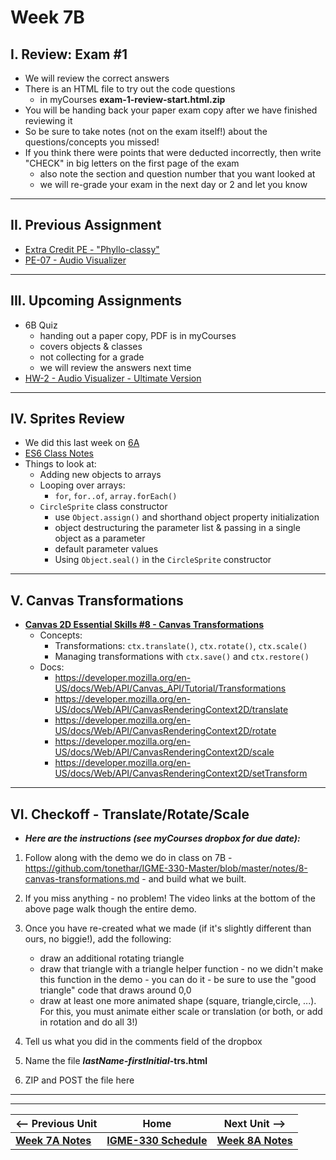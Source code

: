 # Week 7B

## I. Review: Exam #1
- We will review the correct answers
- There is an HTML file to try out the code questions
  - in myCourses **exam-1-review-start.html.zip**
- You will be handing back your paper exam copy after we have finished reviewing it
- So be sure to take notes (not on the exam itself!) about the questions/concepts you missed!
- If you think there were points that were deducted incorrectly, then write "CHECK" in big letters on the first page of the exam
  - also note the section and question number that you want looked at
  - we will re-grade your exam in the next day or 2 and let you know

<hr>

## II. Previous Assignment
- [Extra Credit PE - "Phyllo-classy"](../extracredit/phyllo-classy.md)
- [PE-07 - Audio Visualizer](../pe/pe-07.md)

<hr>

## III. Upcoming Assignments
- 6B Quiz
  - handing out a paper copy, PDF is in myCourses
  - covers objects & classes 
  - not collecting for a grade
  - we will review the answers next time 
- [HW-2 - Audio Visualizer - Ultimate Version](../hw/hw-2.md)

<hr>

## IV. Sprites Review
- We did this last week on [6A](06A.md)
- [ES6 Class Notes](../notes/es6-class-notes.md)
- Things to look at:
  - Adding new objects to arrays
  - Looping over arrays:
    - `for`, `for..of`, `array.forEach()`
  - `CircleSprite` class constructor
    - use `Object.assign()` and shorthand object property initialization
    - object destructuring the parameter list & passing in a single object as a parameter
    - default parameter values
    - Using `Object.seal()` in the `CircleSprite` constructor

<hr>

## V. Canvas Transformations

- [**Canvas 2D Essential Skills #8 - Canvas Transformations**](https://github.com/tonethar/IGME-330-Master/blob/master/notes/8-canvas-transformations.md)
  - Concepts:
    - Transformations: `ctx.translate()`, `ctx.rotate()`, `ctx.scale()`
    - Managing transformations with `ctx.save()` and `ctx.restore()`
  - Docs:
    - https://developer.mozilla.org/en-US/docs/Web/API/Canvas_API/Tutorial/Transformations
    - https://developer.mozilla.org/en-US/docs/Web/API/CanvasRenderingContext2D/translate
    - https://developer.mozilla.org/en-US/docs/Web/API/CanvasRenderingContext2D/rotate
    - https://developer.mozilla.org/en-US/docs/Web/API/CanvasRenderingContext2D/scale
    - https://developer.mozilla.org/en-US/docs/Web/API/CanvasRenderingContext2D/setTransform

<hr>

## VI. Checkoff - Translate/Rotate/Scale

- ***Here are the instructions (see myCourses dropbox for due date):***

1) Follow along with the demo we do in class on 7B - https://github.com/tonethar/IGME-330-Master/blob/master/notes/8-canvas-transformations.md - and build what we built.

2) If you miss anything - no problem! The video links at the bottom of the above page walk though the entire demo.

3) Once you have re-created what we made (if it's slightly different than ours, no biggie!), add the following:

    - draw an additional rotating triangle
    - draw that triangle with a triangle helper function - no we didn't make this function in the demo - you can do it - be sure to use the "good triangle" code that draws around 0,0
    - draw at least one more animated shape (square, triangle,circle, ...). For this, you must animate either scale or translation (or both, or add in rotation and do all 3!)

4) Tell us what you did in the comments field of the dropbox

5) Name the file ***lastName-firstInitial*-trs.html**

6) ZIP and POST the file here

<hr><hr>

| <-- Previous Unit | Home | Next Unit -->
| --- | --- | --- 
| [**Week 7A Notes**](07A.md)  |  [**IGME-330 Schedule**](../schedule.md) | [**Week 8A Notes**](08A.md)
